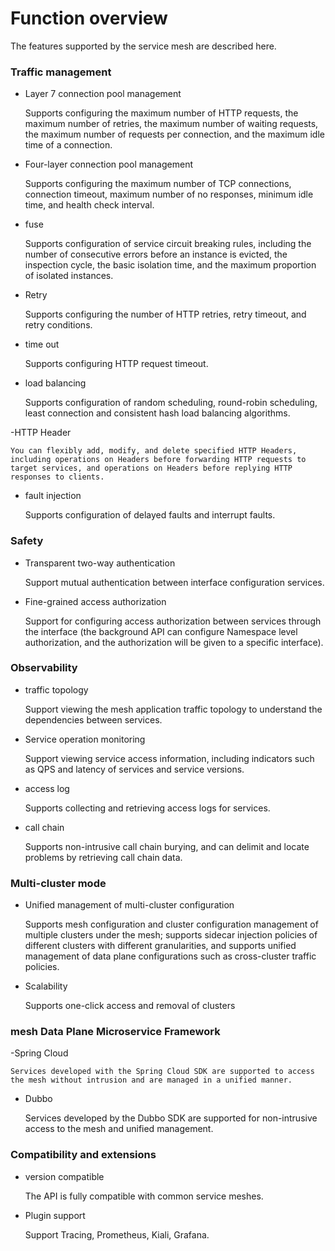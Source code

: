 # Function overview

The features supported by the service mesh are described here.

### Traffic management

- Layer 7 connection pool management

    Supports configuring the maximum number of HTTP requests, the maximum number of retries, the maximum number of waiting requests, the maximum number of requests per connection, and the maximum idle time of a connection.

- Four-layer connection pool management

    Supports configuring the maximum number of TCP connections, connection timeout, maximum number of no responses, minimum idle time, and health check interval.

- fuse

    Supports configuration of service circuit breaking rules, including the number of consecutive errors before an instance is evicted, the inspection cycle, the basic isolation time, and the maximum proportion of isolated instances.

- Retry

    Supports configuring the number of HTTP retries, retry timeout, and retry conditions.

- time out

    Supports configuring HTTP request timeout.

- load balancing

    Supports configuration of random scheduling, round-robin scheduling, least connection and consistent hash load balancing algorithms.

-HTTP Header

    You can flexibly add, modify, and delete specified HTTP Headers, including operations on Headers before forwarding HTTP requests to target services, and operations on Headers before replying HTTP responses to clients.

- fault injection

    Supports configuration of delayed faults and interrupt faults.

### Safety

- Transparent two-way authentication

    Support mutual authentication between interface configuration services.

- Fine-grained access authorization

    Support for configuring access authorization between services through the interface (the background API can configure Namespace level authorization, and the authorization will be given to a specific interface).

### Observability

- traffic topology

    Support viewing the mesh application traffic topology to understand the dependencies between services.

- Service operation monitoring

    Support viewing service access information, including indicators such as QPS and latency of services and service versions.

- access log

    Supports collecting and retrieving access logs for services.

- call chain

    Supports non-intrusive call chain burying, and can delimit and locate problems by retrieving call chain data.

### Multi-cluster mode

- Unified management of multi-cluster configuration

    Supports mesh configuration and cluster configuration management of multiple clusters under the mesh; supports sidecar injection policies of different clusters with different granularities, and supports unified management of data plane configurations such as cross-cluster traffic policies.

- Scalability
    
    Supports one-click access and removal of clusters

### mesh Data Plane Microservice Framework

-Spring Cloud

    Services developed with the Spring Cloud SDK are supported to access the mesh without intrusion and are managed in a unified manner.

- Dubbo

    Services developed by the Dubbo SDK are supported for non-intrusive access to the mesh and unified management.

### Compatibility and extensions

- version compatible

    The API is fully compatible with common service meshes.

- Plugin support

    Support Tracing, Prometheus, Kiali, Grafana.